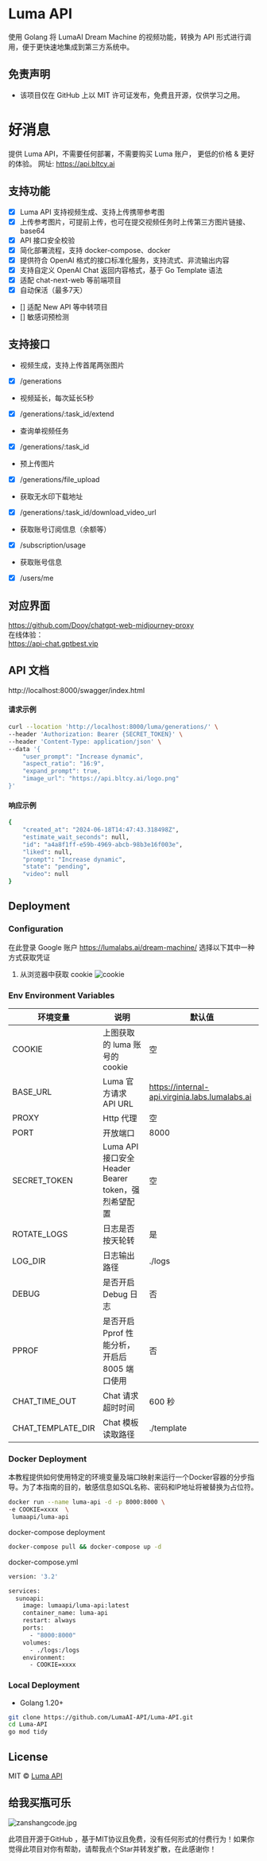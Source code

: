 ﻿#  Luma API
使用 Golang 将 LumaAI Dream Machine 的视频功能，转换为 API 形式进行调用，便于更快速地集成到第三方系统中。

## 免责声明
- 该项目仅在 GitHub 上以 MIT 许可证发布，免费且开源，仅供学习之用。

# 好消息
提供 Luma API，不需要任何部署，不需要购买 Luma 账户， 更低的价格 & 更好的体验。
网址: https://api.bltcy.ai


## 支持功能
- [x] Luma API 支持视频生成、支持上传携带参考图
- [x] 上传参考图片，可提前上传，也可在提交视频任务时上传第三方图片链接、base64 
- [x] API 接口安全校验
- [x] 简化部署流程，支持 docker-compose、docker
- [x] 提供符合 OpenAI 格式的接口标准化服务，支持流式、非流输出内容
- [x] 支持自定义 OpenAI Chat 返回内容格式，基于 Go Template 语法
- [x] 适配 chat-next-web 等前端项目
- [x] 自动保活（最多7天）
- [] 适配 New API 等中转项目
- [] 敏感词预检测

## 支持接口
- 视频生成，支持上传首尾两张图片
- [x] /generations  
- 视频延长，每次延长5秒
- [x] /generations/:task_id/extend 
- 查询单视频任务
- [x] /generations/:task_id 
- 预上传图片
- [x] /generations/file_upload 
- 获取无水印下载地址
- [x] /generations/:task_id/download_video_url 
- 获取账号订阅信息（余额等）
- [x] /subscription/usage 
- 获取账号信息
- [x] /users/me  



## 对应界面
https://github.com/Dooy/chatgpt-web-midjourney-proxy  
在线体验：    
https://api-chat.gptbest.vip

## API 文档

http://localhost:8000/swagger/index.html

#### 请求示例
```bash
curl --location 'http://localhost:8000/luma/generations/' \
--header 'Authorization: Bearer {SECRET_TOKEN}' \
--header 'Content-Type: application/json' \
--data '{
    "user_prompt": "Increase dynamic",
    "aspect_ratio": "16:9",
    "expand_prompt": true,
    "image_url": "https://api.bltcy.ai/logo.png" 
}'
```

#### 响应示例
```bash
{
    "created_at": "2024-06-18T14:47:43.318498Z",
    "estimate_wait_seconds": null,
    "id": "a4a8f1ff-e59b-4969-abcb-98b3e16f003e",
    "liked": null,
    "prompt": "Increase dynamic",
    "state": "pending",
    "video": null
}
```

## Deployment

### Configuration
在此登录 Google 账户 https://lumalabs.ai/dream-machine/
选择以下其中一种方式获取凭证
1. 从浏览器中获取 cookie
![cookie](./docs/images/cookie.jpg)

### Env Environment Variables
| 环境变量 | 说明                                                       | 默认值                        |
| --- |----------------------------------------------------------|----------------------------|
| COOKIE | 上图获取的 luma 账号的 cookie     | 空                          | 
| BASE_URL | Luma 官方请求 API URL                                   | https://internal-api.virginia.labs.lumalabs.ai | 
| PROXY | Http 代理                                                  | 空                          | 
| PORT | 开放端口                                                     | 8000                       | 
| SECRET_TOKEN | Luma API 接口安全 Header Bearer token，强烈希望配置                 |  空                        |
| ROTATE_LOGS | 日志是否按天轮转                                                 | 是                          | 
| LOG_DIR | 日志输出路径                                                   | ./logs                     | 
| DEBUG | 是否开启 Debug 日志                                            | 否                          | 
| PPROF | 是否开启 Pprof 性能分析，开启后 8005 端口使用                            | 否                          |
| CHAT_TIME_OUT | Chat 请求超时时间                                              | 600 秒                      |
| CHAT_TEMPLATE_DIR | Chat 模板读取路径                                              | ./template                 |

### Docker Deployment
本教程提供如何使用特定的环境变量及端口映射来运行一个Docker容器的分步指导。为了本指南的目的，敏感信息如SQL名称、密码和IP地址将被替换为占位符。

```bash
docker run --name luma-api -d -p 8000:8000 \
-e COOKIE=xxxx  \
 lumaapi/luma-api
```

docker-compose deployment
```bash
docker-compose pull && docker-compose up -d
```

docker-compose.yml
```bash
version: '3.2'

services:
  sunoapi:
    image: lumaapi/luma-api:latest
    container_name: luma-api
    restart: always
    ports:
      - "8000:8000"
    volumes:
      - ./logs:/logs
    environment:
      - COOKIE=xxxx
```

### Local Deployment
- Golang 1.20+

```bash
git clone https://github.com/LumaAI-API/Luma-API.git
cd Luma-API
go mod tidy
```


## License
MIT © [Luma API](./license)


## 给我买瓶可乐
![zanshangcode.jpg](./docs/images/zanshangcode.jpg)

此项目开源于GitHub ，基于MIT协议且免费，没有任何形式的付费行为！如果你觉得此项目对你有帮助，请帮我点个Star并转发扩散，在此感谢你！

